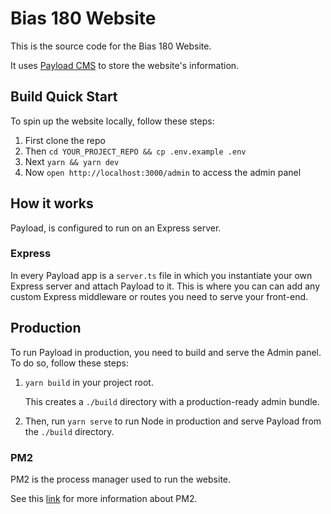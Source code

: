 # Bias 180 Website

This is the source code for the Bias 180 Website.

It uses [Payload CMS](https://payloadcms.com/) to store the website's information.


## Build Quick Start

To spin up the website locally, follow these steps:

1. First clone the repo
1. Then `cd YOUR_PROJECT_REPO && cp .env.example .env`
1. Next `yarn && yarn dev`
1. Now `open http://localhost:3000/admin` to access the admin panel

## How it works

Payload, is configured to run on an Express server.

### Express

In every Payload app is a `server.ts` file in which you instantiate your own Express server and attach Payload
to it. This is where you can can add any custom Express middleware or routes you need to serve your front-end.

## Production

To run Payload in production, you need to build and serve the Admin panel. To do so, follow these steps:

1. `yarn build` in your project root.

    This creates a `./build` directory with a production-ready admin bundle.

1. Then, run `yarn serve` to run Node in production and serve Payload from the `./build` directory.

### PM2

PM2 is the process manager used to run the website.

See this
[link](https://www.digitalocean.com/community/tutorials/how-to-set-up-a-node-js-application-for-production-on-ubuntu-20-04)
for more information about PM2.
